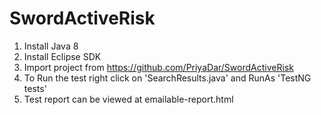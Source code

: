 # SwordActiveRisk

1. Install Java 8
2. Install Eclipse SDK
3. Import project from https://github.com/PriyaDar/SwordActiveRisk
4. To Run the test right click on 'SearchResults.java' and RunAs 'TestNG tests'
5. Test report can be viewed at emailable-report.html